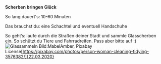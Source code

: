 **Scherben bringen Glück**

So lang dauert's: 10-60 Minuten

Das brauchst du: eine Schachtel und eventuell Handschuhe

So geht’s: laufe durch die Straßen deiner Stadt und sammle Glasscherben ein. So schützt du Tiere und Fahrradreifen. Pass aber bitte auf :) 
![Glassammeln](https://cdn.pixabay.com/photo/2018/08/01/02/38/person-3576382_1280.jpg)
Bild:MabelAmber, Pixabay License[https://pixabay.com/photos/person-woman-cleaning-tidying-3576382/]{22.03.2020}
